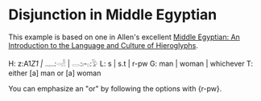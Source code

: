 # Disjunction in Middle Egyptian

This example is based on one in Allen's excellent [Middle Egyptian: An
Introduction to the Language and Culture of Hieroglyphs][allen].

H: z:A1*Z1 | 𓊃:𓏏*𓁐 | 𓂋:𓏤-𓊪:𓅱
L: s | s.t | r-pw
G: man | woman | whichever
T: either [a] man or [a] woman

You can emphasize an "or" by following the options with {r-pw}.

[allen]: http://www.amazon.com/Middle-Egyptian-Introduction-Language-Hieroglyphs/dp/0521741440
